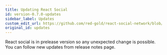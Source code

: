 ```yaml
---
title: Updating React Social
id: version-0.7.0-updates
sidebar_label: Updates
custom_edit_url: https://github.com/red-gold/react-social-network/blob/v0.7.0/README.md
original_id: updates
---
```


React social is in prelease version so any unexpected change is possible. You can follow new updates from release notes page.